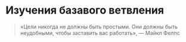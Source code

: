 # Изучения базавого ветвления
>«Цели никогда не должны быть простыми. Они должны быть неудобными, чтобы заставить вас работать», — Майкл Фелпс

